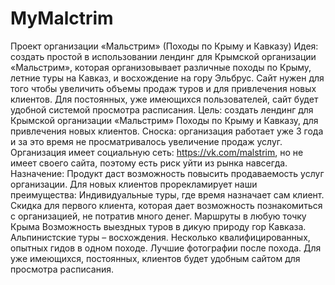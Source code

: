 # MyMalctrim
Проект организации «Мальстрим» (Походы по Крыму и Кавказу)
Идея: создать простой в использовании лендинг для Крымской организации «Мальстрим», которая организовывает различные походы по Крыму, летние туры на Кавказ, и восхождение на гору Эльбрус. Сайт нужен для того чтобы увеличить объемы продаж туров и для привлечения новых клиентов. Для постоянных, уже имеющихся пользователей, сайт будет удобной системой просмотра расписания.
Цель: создать лендинг для Крымской организации «Мальстрим» Походы по Крыму и Кавказу, для привлечения новых клиентов.
Сноска: организация работает уже 3 года и за это время не просматривалось увеличение продаж услуг. Организация имеет социальную сеть: https://vk.com/malstrim, но не имеет своего сайта, поэтому есть риск уйти из рынка навсегда.
Назначение:
Продукт даст возможность повысить продаваемость услуг организации.
Для новых клиентов прорекламирует наши преимущества:
Индивидуальные туры, где время назначает сам клиент.
Скидка для первого клиента, которая дает возможность познакомиться с организацией, не потратив много денег.
Маршруты в любую точку Крыма
Возможность выездных туров в дикую природу гор Кавказа.
Альпинистские туры – восхождения.
Несколько квалифицированных, опытных гидов в одном походе.
Лучшие фотографии после похода.
Для уже имеющихся, постоянных, клиентов будет удобным сайтом для просмотра расписания.
